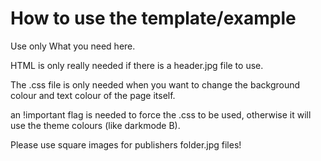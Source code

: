 # How to use the template/example

Use only What you need here.

HTML is only really needed if there is a header.jpg file to use.

The .css file is only needed when you want to change the background colour and text colour of the page itself.

an !important flag is needed to force the .css to be used, otherwise it will use the theme colours (like darkmode B).


Please use square images for publishers folder.jpg files!